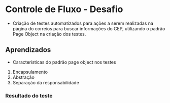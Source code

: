# Controle de Fluxo - Desafio

- Criação de testes automatizados para ações a serem realizadas na página do correios para buscar informações do CEP, utilizando o padrão Page Object na criação dos testes.

## Aprendizados
- Características do padrão page object nos testes
1. Encapsulamento
2. Abstração
3. Separação da responsabilidade

### Resultado do teste
